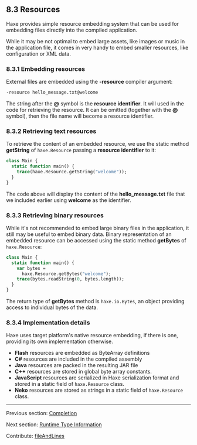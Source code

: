 ## 8.3 Resources

Haxe provides simple resource embedding system that can be used for embedding  files directly into the compiled application.

While it may be not optimal to embed large assets, like images or music in the application file, it comes in very handy to embed smaller resources, like configuration or XML data.

### 8.3.1 Embedding resources

External files are embedded using the **-resource** compiler argument:


```haxe
-resource hello_message.txt@welcome
```

The string after the **@** symbol is the **resource identifier**. It will used in the code for retrieving the resource. It can be omitted (together with the **@** symbol), then the file name will become a resource identifier.

### 8.3.2 Retrieving text resources

To retrieve the content of an embedded resource, we use the static method **getString** of `haxe.Resource` passing a **resource identifier** to it:

```haxe
class Main {
  static function main() {
    trace(haxe.Resource.getString("welcome"));
  }
}

```

The code above will display the content of the **hello_message.txt** file that we included earlier using **welcome** as the identifier.

### 8.3.3 Retrieving binary resources

While it's not recommended to embed large binary files in the application, it still may be useful to embed binary data. Binary representation of an embedded resource can be accessed using the static method **getBytes** of `haxe.Resource`:

```haxe
class Main {
  static function main() {
    var bytes =
      haxe.Resource.getBytes("welcome");
    trace(bytes.readString(0, bytes.length));
  }
}

```

The return type of **getBytes** method is `haxe.io.Bytes`, an object providing access to individual bytes of the data.

### 8.3.4 Implementation details

Haxe uses target platform's native resource embedding, if there is one, providing its own implementation otherwise.



* **Flash** resources are embedded as ByteArray definitions
* **C#** resources are included in the compiled assembly
* **Java** resources are packed in the resulting JAR file
* **C++** resources are stored in global byte array constants.
* **JavaScript** resources are serialized in Haxe serialization format and stored in a static field of `haxe.Resource` class.
* **Neko** resources are stored as strings in a static field of `haxe.Resource` class.

---

Previous section: [Completion](#)

Next section: [Runtime Type Information](cr-rtti.md)

Contribute: [fileAndLines](https://github.com/HaxeFoundation/HaxeManual/blob/master/08-compiler-features.tex#L51-51)